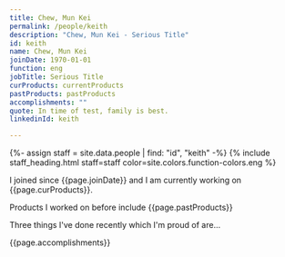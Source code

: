 ```yaml
---
title: Chew, Mun Kei
permalink: /people/keith
description: "Chew, Mun Kei - Serious Title"
id: keith
name: Chew, Mun Kei
joinDate: 1970-01-01
function: eng
jobTitle: Serious Title
curProducts: currentProducts
pastProducts: pastProducts
accomplishments: ""
quote: In time of test, family is best.
linkedinId: keith

---
```


{%- assign staff = site.data.people | find: "id", "keith" -%}
{% include staff_heading.html staff=staff color=site.colors.function-colors.eng %}

<p>I joined since {{page.joinDate}} and I am currently working on {{page.curProducts}}.</p>

<p>Products I worked on before include {{page.pastProducts}}</p>

<p>Three things I've done recently which I'm proud of are...</p>
{{page.accomplishments}}
